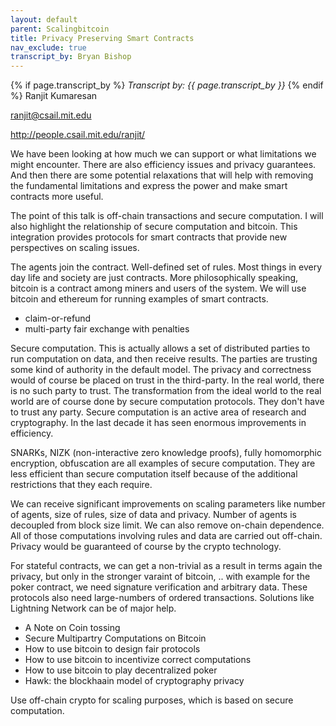 ```yaml
---
layout: default
parent: Scalingbitcoin
title: Privacy Preserving Smart Contracts
nav_exclude: true
transcript_by: Bryan Bishop
---
```


{% if page.transcript_by %} <i>Transcript by:
{{ page.transcript_by }}</i> {% endif %} Ranjit Kumaresan

<ranjit@csail.mit.edu>

<http://people.csail.mit.edu/ranjit/>

We have been looking at how much we can support or what limitations we
might encounter. There are also efficiency issues and privacy
guarantees. And then there are some potential relaxations that will help
with removing the fundamental limitations and express the power and make
smart contracts more useful.

The point of this talk is off-chain transactions and secure computation.
I will also highlight the relationship of secure computation and
bitcoin. This integration provides protocols for smart contracts that
provide new perspectives on scaling issues.

The agents join the contract. Well-defined set of rules. Most things in
every day life and society are just contracts. More philosophically
speaking, bitcoin is a contract among miners and users of the system. We
will use bitcoin and ethereum for running examples of smart contracts.

- claim-or-refund
- multi-party fair exchange with penalties

Secure computation. This is actually allows a set of distributed parties
to run computation on data, and then receive results. The parties are
trusting some kind of authority in the default model. The privacy and
correctness would of course be placed on trust in the third-party. In
the real world, there is no such party to trust. The transformation from
the ideal world to the real world are of course done by secure
computation protocols. They don't have to trust any party. Secure
computation is an active area of research and cryptography. In the last
decade it has seen enormous improvements in efficiency.

SNARKs, NIZK (non-interactive zero knowledge proofs), fully homomorphic
encryption, obfuscation are all examples of secure computation. They are
less efficient than secure computation itself because of the additional
restrictions that they each require.

We can receive significant improvements on scaling parameters like
number of agents, size of rules, size of data and privacy. Number of
agents is decoupled from block size limit. We can also remove on-chain
dependence. All of those computations involving rules and data are
carried out off-chain. Privacy would be guaranteed of course by the
crypto technology.

For stateful contracts, we can get a non-trivial as a result in terms
again the privacy, but only in the stronger varaint of bitcoin, .. with
example for the poker contract, we need signature verification and
arbitrary data. These protocols also need large-numbers of ordered
transactions. Solutions like Lightning Network can be of major help.

- A Note on Coin tossing
- Secure Multipartry Computations on Bitcoin
- How to use bitcoin to design fair protocols
- How to use bitcoin to incentivize correct computations
- How to use bitcoin to play decentralized poker
- Hawk: the blockhaain model of cryptography privacy

Use off-chain crypto for scaling purposes, which is based on secure
computation.
